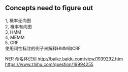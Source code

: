 ## Concepts need to figure out
1, 概率无向图  
2, 概率有向图  
3, HMM  
4, MEMM  
5, CRF  
使用词性标注的例子来解释HMM和CRF

NER 命名体识别
http://baike.baidu.com/view/1939292.htm  
https://www.zhihu.com/question/19994255  

